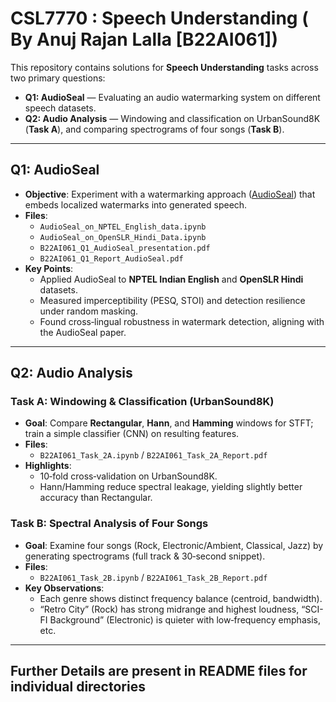 
# CSL7770 : Speech Understanding ( By Anuj Rajan Lalla [B22AI061])

This repository contains solutions for **Speech Understanding** tasks across two primary questions:  
- **Q1: AudioSeal** — Evaluating an audio watermarking system on different speech datasets.  
- **Q2: Audio Analysis** — Windowing and classification on UrbanSound8K (**Task A**), and comparing spectrograms of four songs (**Task B**).

---

## Q1: AudioSeal
- **Objective**: Experiment with a watermarking approach ([AudioSeal](https://github.com/facebookresearch/audioseal)) that embeds localized watermarks into generated speech.  
- **Files**:
  - `AudioSeal_on_NPTEL_English_data.ipynb`  
  - `AudioSeal_on_OpenSLR_Hindi_Data.ipynb`  
  - `B22AI061_Q1_AudioSeal_presentation.pdf`  
  - `B22AI061_Q1_Report_AudioSeal.pdf`  
- **Key Points**:  
  - Applied AudioSeal to **NPTEL Indian English** and **OpenSLR Hindi** datasets.  
  - Measured imperceptibility (PESQ, STOI) and detection resilience under random masking.  
  - Found cross‐lingual robustness in watermark detection, aligning with the AudioSeal paper.

---

## Q2: Audio Analysis

### Task A: Windowing & Classification (UrbanSound8K)
- **Goal**: Compare **Rectangular**, **Hann**, and **Hamming** windows for STFT; train a simple classifier (CNN) on resulting features.  
- **Files**:  
  - `B22AI061_Task_2A.ipynb` / `B22AI061_Task_2A_Report.pdf`  
- **Highlights**:  
  - 10‐fold cross‐validation on UrbanSound8K.  
  - Hann/Hamming reduce spectral leakage, yielding slightly better accuracy than Rectangular.

### Task B: Spectral Analysis of Four Songs
- **Goal**: Examine four songs (Rock, Electronic/Ambient, Classical, Jazz) by generating spectrograms (full track & 30‐second snippet).  
- **Files**:  
  - `B22AI061_Task_2B.ipynb` / `B22AI061_Task_2B_Report.pdf`  
- **Key Observations**:  
  - Each genre shows distinct frequency balance (centroid, bandwidth).  
  - “Retro City” (Rock) has strong midrange and highest loudness, “SCI-FI Background” (Electronic) is quieter with low‐frequency emphasis, etc.

---

## Further Details are present in README files for individual directories
